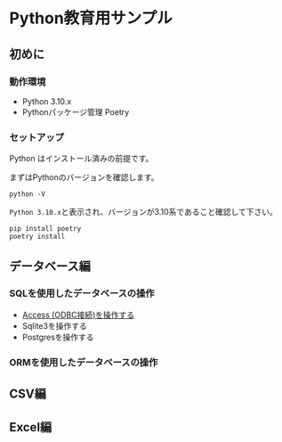 # Python教育用サンプル

## 初めに

### 動作環境

* Python 3.10.x
* Pythonパッケージ管理 Poetry

### セットアップ

Python はインストール済みの前提です。

まずはPythonのバージョンを確認します。
```shell
python -V
```

`Python 3.10.x`と表示され、バージョンが3.10系であること確認して下さい。

```shell
pip install poetry
poetry install
```

## データベース編

### SQLを使用したデータベースの操作

* [Access (ODBC接続)を操作する](access/README.md)
* Sqlite3を操作する
* Postgresを操作する

### ORMを使用したデータベースの操作

## CSV編

## Excel編
